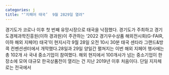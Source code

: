 ```yaml
---
categories: j
title: "‘지페어 태국’  9월 2829일 열려"
---
```

경기도가 코로나 이후 첫 번째 유망시장으로 태국을 낙점했다. 경기도가 주최하고 경기도경제과학진흥원(이하 경과원)이 주관하는 ‘2022 경기우수상품 해외전시회(G-FAIR, 이하 해외 지페어) 태국’이 현지시각 9월 28일 오전 10시 30분 태국 센타라 그랜드&방콕 컨벤션센터에서 개막했다.28일과 29일 양일간 펼쳐지는 이번 해외 지페어 행사에는 총 102개 사 국내 중소기업이 참여했다. 해외 현지에서 100개사가 넘는 중소기업이 한 장소에 모여 대규모 한국상품전이 열리는 건 지난 2019년 이후 처음이다. 단일 지자체로는 전국에서